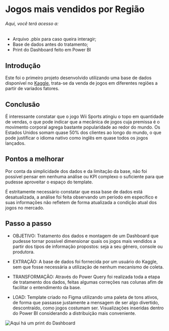 # Jogos mais vendidos por Região

###### Aqui, você terá acesso a:
- Arquivo .pbix para caso queira interagir;
- Base de dados antes do tratamento;
- Print do Dashboard feito em Power BI

## Introdução
Este foi o primeiro projeto desenvolvido utilizando uma base de dados disponível no [Kaggle](https://www.kaggle.com/), trata-se da venda de jogos em diferentes regiões a partir de variados fatores.

## Conclusão
É interessante constatar que o jogo Wii Sports atingiu o topo em quantidade de vendas, o que pode indicar que a mecânica de jogos cuja premissa é o movimento corporal agrega bastante popularidade ao redor do mundo.
Os Estados Unidos somam quase 50% dos clientes ao longo do mundo, o que pode justificar o idioma nativo como inglês em quase todos os jogos lançados.

## Pontos a melhorar 
Por conta da simplicidade dos dados e da limitação da base, não foi possível pensar em nenhuma análise ou KPI complexo o suficiente para que pudesse aproveitar o espaço do template.

É estritamente necessário constatar que essa base de dados está desatualizada, a análise foi feita observando um período em específico e suas informações não refletem de forma atualizada a condição atual dos jogos no mercado.

## Passo a passo
- OBJETIVO: Tratamento dos dados e montagem de um Dashboard que pudesse tornar possível dimensionar quais os jogos mais vendidos a partir dos tipos de informação propostos: seja a seu gênero, console ou produtora.

- EXTRAÇÃO: A base de dados foi fornecida por um usuário do Kaggle, sem que fosse necessária a utilização de nenhum 
mecanismo de coleta.
- TRANSFORMAÇÃO: Através do Power Query foi realizada toda a etapa de tratamento dos dados, feitas algumas correções nas colunas afim de facilitar o entendimento da base.
- LOAD: Template criado no Figma utilizando uma paleta de tons ativos, de forma que passasse justamente a mensagem de ser algo divertido, descontraído, como jogos costumam ser. Visualizações inseridas dentro do Power BI considerando a distribuição mais conveniente.

![Aqui há um print do Dashboard](https://github.com/BitencourtVitor/bitencourtvitor/blob/main/Jogos%20mais%20vendidos%20por%20Regi%C3%A3o/print_dashboard.png)
